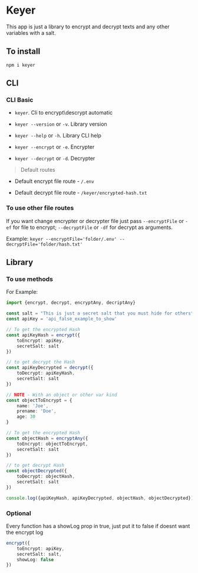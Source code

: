# Keyer

This app is just a library to encrypt and decrypt texts and any other variables with a salt.

## To install

`npm i keyer`

## CLI

### CLI Basic

-   `keyer`. Cli to encrypt\descrypt automatic

-   `keyer --version` or `-v`. Library version

-   `keyer --help` or `-h`. Library CLI help

-   `keyer --encrypt` or `-e`. Encrypter

-   `keyer --decrypt` or `-d`. Decrypter


> Default routes

-   Default encrypt file route - `/.env`

-   Default decrypt file route - `/keyer/encrypted-hash.txt`

### To use other file routes

If you want change encrypter or decrypter file just pass `--encryptFile` or `-ef` for file to encrypt; `--decryptFile` or `-df` for decrypt as arguments.

Example:
`keyer --encryptFile='folder/.env' --decryptFile='folder/hash.txt'`

## Library

### To use methods

For Example:

```Typescript
import {encrypt, decrypt, encryptAny, decriptAny}

const salt = "This is just a secret salt that you must hide for others";
const apiKey = 'api_false_example_to_show'

// To get the encrypted Hash
const apiKeyHash = encrypt({
    toEncrypt: apiKey,
    secretSalt: salt
})

// to get decrypt the Hash
const apiKeyDecrypted = decrypt({
    toDecrypt: apiKeyHash,
    secretSalt: salt
})

// NOTE - With an object or other var kind
const objectToEncrypt = {
    name: 'Joe',
    prename: 'Doe',
    age: 30
}

// To get the encrypted Hash
const objectHash = encryptAny({
    toEncrypt: objectToEncrypt,
    secretSalt: salt
})

// to get decrypt Hash
const objectDecrypted({
    toDecrypt: objectHash,
    secretSalt: salt
})

console.log({apiKeyHash, apiKeyDecrypted, objectHash, objectDecrypted})
```

### Optional

Every function has a showLog prop in true, just put it to false if doesnt want the encrypt log

```Typescript
encrypt({
    toEncrypt: apiKey,
    secretSalt: salt,
    showLog: false
})
```
